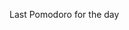 <!--
id: 906576548
link: http://kevinisom.info/post/906576548/last-pomodoro-for-the-day
slug: last-pomodoro-for-the-day
date: Thu Aug 05 2010 18:37:01 GMT+1200 (NZST)
raw: {"blog_name":"kevinisom","id":906576548,"post_url":"http://kevinisom.info/post/906576548/last-pomodoro-for-the-day","slug":"last-pomodoro-for-the-day","type":"text","date":"2010-08-05 06:37:01 GMT","timestamp":1280990221,"state":"published","format":"html","reblog_key":"OszuduJp","tags":[],"short_url":"http://tmblr.co/Zw68Yys2KAa","highlighted":[],"feed_item":"http://twitter.com/kev_nz/statuses/20362733735","from_feed_id":"650289","note_count":0,"title":null,"body":"<p>Last Pomodoro for the day</p>"}
publish: 2010-08-05
tags: 
title: null
-->


Last Pomodoro for the day



